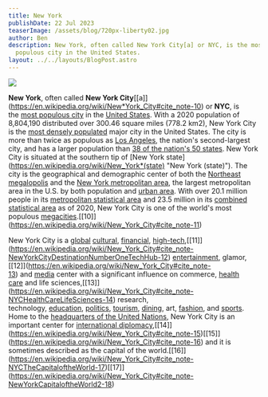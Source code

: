 ```yaml
---
title: New York
publishDate: 22 Jul 2023
teaserImage: /assets/blog/720px-liberty02.jpg
author: Ben
description: New York, often called New York City[a] or NYC, is the most
  populous city in the United States.
layout: ../../layouts/BlogPost.astro
---
```

![](/assets/blog/view_of_empire_state_building_from_rockefeller_center_new_york_city_dllu_-cropped-.jpg)



**New York**, often called **New York City**\[[a]](https://en.wikipedia.org/wiki/New*York_City#cite_note-10) or **NYC**, is the [most populous city](https://en.wikipedia.org/wiki/List_of_United_States_cities_by_population "List of United States cities by population") in the [United States](https://en.wikipedia.org/wiki/United_States "United States"). With a 2020 population of 8,804,190 distributed over 300.46 square miles (778.2 km2), New York City is the [most densely populated](https://en.wikipedia.org/wiki/List_of_United_States_cities_by_population_density "List of United States cities by population density") major city in the United States. The city is more than twice as populous as [Los Angeles](https://en.wikipedia.org/wiki/Los_Angeles "Los Angeles"), the nation's second-largest city, and has a larger population than [38 of the nation's 50 states](https://en.wikipedia.org/wiki/List_of_U.S._states_and_territories_by_population "List of U.S. states and territories by population"). New York City is situated at the southern tip of \[New York state](https://en.wikipedia.org/wiki/New_York*(state) "New York (state)"). The city is the geographical and demographic center of both the [Northeast megalopolis](https://en.wikipedia.org/wiki/Northeast_megalopolis "Northeast megalopolis") and the [New York metropolitan area](https://en.wikipedia.org/wiki/New_York_metropolitan_area "New York metropolitan area"), the largest metropolitan area in the U.S. by both population and [urban area](https://en.wikipedia.org/wiki/Urban_area "Urban area"). With over 20.1 million people in its [metropolitan statistical area](https://en.wikipedia.org/wiki/Metropolitan_statistical_area "Metropolitan statistical area") and 23.5 million in its [combined statistical area](https://en.wikipedia.org/wiki/Combined_statistical_area "Combined statistical area") as of 2020, New York City is one of the world's most populous [megacities](https://en.wikipedia.org/wiki/Megacity "Megacity").\[[10]](https://en.wikipedia.org/wiki/New_York_City#cite_note-11)

New York City is a [global](https://en.wikipedia.org/wiki/Global_city "Global city") [cultural](https://en.wikipedia.org/wiki/Culture_of_New_York_City "Culture of New York City"), [financial](https://en.wikipedia.org/wiki/Economy_of_New_York_City "Economy of New York City"), [high-tech](https://en.wikipedia.org/wiki/High-tech "High-tech"),\[[11]](https://en.wikipedia.org/wiki/New_York_City#cite_note-NewYorkCityDestinationNumberOneTechHub-12) [entertainment](https://en.wikipedia.org/wiki/The_Entertainment_Capital_of_the_World "The Entertainment Capital of the World"), glamor,\[[12]](https://en.wikipedia.org/wiki/New_York_City#cite_note-13) and [media](https://en.wikipedia.org/wiki/Media_in_New_York_City "Media in New York City") center with a significant influence on commerce, [health care](https://en.wikipedia.org/wiki/Healthcare_in_New_York_City "Healthcare in New York City") and life sciences,\[[13]](https://en.wikipedia.org/wiki/New_York_City#cite_note-NYCHealthCareLifeSciences-14) research, technology, [education](https://en.wikipedia.org/wiki/Education_in_New_York_City "Education in New York City"), [politics](https://en.wikipedia.org/wiki/Politics_of_New_York_City "Politics of New York City"), [tourism](https://en.wikipedia.org/wiki/Tourism_in_New_York_City "Tourism in New York City"), [dining](https://en.wikipedia.org/wiki/Cuisine_of_New_York_City "Cuisine of New York City"), art, [fashion](https://en.wikipedia.org/wiki/Fashion_capital "Fashion capital"), and [sports](https://en.wikipedia.org/wiki/Sports_in_New_York_City "Sports in New York City"). Home to the [headquarters of the United Nations](https://en.wikipedia.org/wiki/Headquarters_of_the_United_Nations "Headquarters of the United Nations"), New York City is an important center for [international diplomacy](https://en.wikipedia.org/wiki/Diplomacy "Diplomacy"),\[[14]](https://en.wikipedia.org/wiki/New_York_City#cite_note-15)\[[15]](https://en.wikipedia.org/wiki/New_York_City#cite_note-16) and it is sometimes described as the capital of the world.\[[16]](https://en.wikipedia.org/wiki/New_York_City#cite_note-NYCTheCapitaloftheWorld-17)\[[17]](https://en.wikipedia.org/wiki/New_York_City#cite_note-NewYorkCapitaloftheWorld2-18)